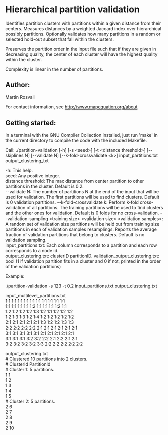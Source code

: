 # Hierarchical partition validation

Identifies partition clusters with partitions within a given distance from their centers. Measures distances by a weighted Jaccard index over hierarchical possibly partitions. Optionally validates how many partitions in a random or selected hold-out subset that fall within the clusters.

Preserves the partition order in the input file such that if they are given in decreasing quality, the center of each cluster will have the highest quality within the cluster.

Complexity is linear in the number of partitions. 

## Author:

Martin Rosvall

For contact information, see http://www.mapequation.org/about

## Getting started:

In a terminal with the GNU Compiler Collection installed,
just run 'make' in the current directory to compile the
code with the included Makefile.


Call: ./partition-validation [-h] [-s \<seed\>] [-t \<distance threshold\>] [--skiplines N] [--validate N] [--k-fold-crossvalidate \<k\>] input_partitions.txt output_clustering_txt  

-h: This help.  
seed: Any positive integer.  
distance threshold: The max distance from center partition to other partitions in the cluster. Default is 0.2.  
--validate N: The number of partitions N at the end of the input that will be used for validation. The first partitions will be used to find clusters. Default is 0 validation partitions. 
--k-fold-crossvalidate k: Perform k-fold cross-validation of all partitions. The training partitions will be used to find clusters and the other ones for validation. Default is 0 folds for no cross-validation.
--validation-sampling \<training size\> \<validation size\> \<validation samples\>: A random set of validation size partitions will be held out from training size partitions in each of validation samples resamplings. Reports the average fraction of validation partitions that belong to clusters. Default is no validation sampling.  
input_partitions.txt: Each column corresponds to a partition and each row corresponds to a node id.  
output_clustering.txt: clusterID partitionID.
validation_output_clustering.txt: bool (1 if validation partition fits in a cluster and 0 if not, printed in the order of the validation partitions)  
  
Example:

./partition-validation -s 123 -t 0.2 input_partitions.txt output_clustering.txt    

input_multilevel_partitions.txt  
1:1 1:1 1:1 1:1 1:1 1:1 1:1 1:1 1:1 1:1  
1:1 1:1 1:1 1:1 1:2 1:1 1:1 1:1 1:2 1:1  
1:2 1:2 1:2 1:2 1:3 1:2 1:1 1:2 1:2 1:2  
1:2 1:3 1:3 1:2 1:4 1:2 1:2 1:2 1:2 1:2  
2:1 2:1 2:1 2:1 2:1 1:3 1:2 1:2 1:3 1:3  
2:2 2:2 2:2 2:2 2:1 2:1 2:1 2:1 2:1 2:1  
3:1 3:1 3:1 3:1 3:1 2:1 2:1 2:1 2:1 2:1  
3:1 3:1 3:1 3:2 3:2 2:2 2:1 2:2 2:1 2:1  
3:2 3:2 3:2 3:2 3:3 2:2 2:2 2:2 2:2 2:2  

output_clustering.txt   
\# Clustered 10 partitions into 2 clusters.  
\# ClusterId PartitionId  
\# Cluster 1: 5 partitions.  
1 1  
1 2  
1 3  
1 4  
1 5  
\# Cluster 2: 5 partitions.  
2 6  
2 7  
2 8  
2 9  
2 10   
